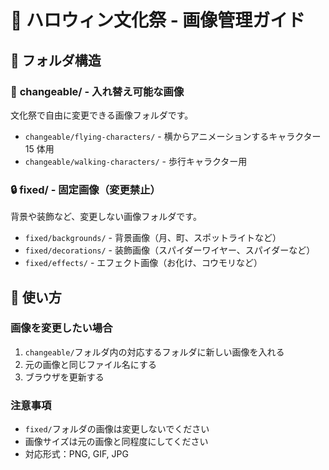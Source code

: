 # 🎃 ハロウィン文化祭 - 画像管理ガイド

## 📁 フォルダ構造

### 🔄 **changeable/** - 入れ替え可能な画像

文化祭で自由に変更できる画像フォルダです。

- `changeable/flying-characters/` - 横からアニメーションするキャラクター 15 体用
- `changeable/walking-characters/` - 歩行キャラクター用

### 🔒 **fixed/** - 固定画像（変更禁止）

背景や装飾など、変更しない画像フォルダです。

- `fixed/backgrounds/` - 背景画像（月、町、スポットライトなど）
- `fixed/decorations/` - 装飾画像（スパイダーワイヤー、スパイダーなど）
- `fixed/effects/` - エフェクト画像（お化け、コウモリなど）

## 🎯 使い方

### 画像を変更したい場合

1. `changeable/`フォルダ内の対応するフォルダに新しい画像を入れる
2. 元の画像と同じファイル名にする
3. ブラウザを更新する

### 注意事項

- `fixed/`フォルダの画像は変更しないでください
- 画像サイズは元の画像と同程度にしてください
- 対応形式：PNG, GIF, JPG
